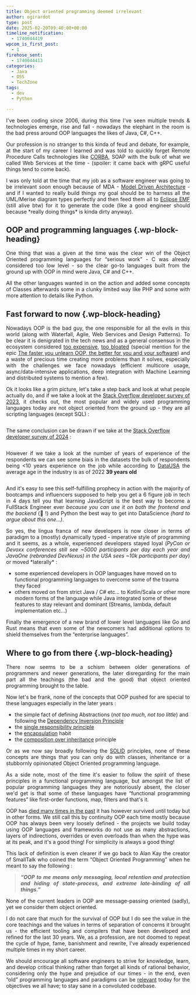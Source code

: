 ```yaml
---
title: Object oriented programming deemed irrelevant
author: ogirardot
type: post
date: 2025-02-20T09:40:00+00:00
timeline_notification:
  - 1740044419
wpcom_is_first_post:
  - 1
firehose_sent:
  - 1740044413
categories:
  - Java
  - OSS
  - TechZone
tags:
  - dev
  - Python

---
```

<p style="text-align: justify">
  I've been coding since 2006, during this time I've seen multiple trends & technologies emerge, rise and fall - nowadays the elephant in the room is the bad press around OOP languages the likes of Java, C#, C++.
</p>
<!--more-->

<p style="text-align: justify">
  Our profession is no stranger to this kinda of feud and debate, for example, at the start of my career I learned and was told to quickly forget Remote Procedure Calls technologies like <a href="https://fr.wikipedia.org/wiki/Common_Object_Request_Broker_Architecture">CORBA</a>, SOAP with the bulk of what we called Web Services at the time - (spoiler: it came back with gRPC useful things tend to come back).
</p>

<p style="text-align: justify">
  I was only told at the time that my job as a software engineer was going to be irrelevant soon enough because of MDA - <a href="https://en.wikipedia.org/wiki/Model-driven_architecture">Model Driven Architecture</a> - and if I wanted to really build things my goal should be to harness all the UML/Merise diagram types perfectly and then feed them all to <a href="https://projects.eclipse.org/projects/modeling.emf.emf">Eclipse EMF</a> (still alive btw) for it to generate the code (like a good engineer should because *really doing things* is kinda dirty anyway).
</p>

## OOP and programming languages {.wp-block-heading}

<p style="text-align: justify">
  One thing that was a given at the time was the clear win of the Object Oriented programming languages for &#8220;serious work&#8221; - C was already considered too low level - so the clear go-to languages built from the ground up with OOP in mind were Java, C# and C++.
</p>

<p style="text-align: justify">
  All the other languages wanted in on the action and added some concepts of Classes afterwards some in a clunky limited way like PHP and some with more attention to details like Python.
</p>

## Fast forward to now {.wp-block-heading}

<p style="text-align: justify">
  Nowadays OOP is the bad guy, the one responsible for all the evils in this world (along with Waterfall, Agile, Web Services and Design Patterns). To be clear it is denigrated in the tech news and as a general consensus in the ecosystem considered <a href="https://medium.com/@jacobfriedman/object-oriented-programming-is-an-expensive-disaster-which-must-end-2cbf3ea4f89d">too expensive</a>, <a href="https://news.ycombinator.com/item?id=18526490">too bloated</a> (special mention for the epic <a href="https://dpc.pw/posts/the-faster-you-unlearn-oop-the-better-for-you-and-your-software">The faster you unlearn OOP, the better for you and your software</a>) and a waste of precious time creating more problems than it solves, especially with the challenges we face nowadays (efficient multicore usage, async/data-intensive applications, deep integration with Machine Learning and distributed systems to mention a few).
</p>

<p style="text-align: justify">
  Ok it looks like a grim picture, let's take a step back and look at what people actually do, and if we take a look at the <a href="https://survey.stackoverflow.co/2023/">Stack Overflow developer survey of 2023</a>, it checks out, the most popular and widely used programming languages today are not object oriented from the ground up - they are all scripting languages (except SQL) :
</p><figure class="wp-block-image size-large">

[<img decoding="async" src="https://ogirardot.wordpress.com/wp-content/uploads/2025/02/image-1.png?w=1024" alt="" class="wp-image-1311" />][1]</figure> 

The same conclusion can be drawn if we take at the [Stack Overflow developer survey of 2024][2] : <figure class="wp-block-image size-large">

[<img decoding="async" src="https://ogirardot.wordpress.com/wp-content/uploads/2025/02/image.png?w=1024" alt="" class="wp-image-1309" />][3]</figure> 

<p style="text-align: justify">
  However if we take a look at the number of years of experience of the respondents we can see some biais in the datasets the bulk of respondents being <10 years experience on the job while according to <a href="https://datausa.io/profile/soc/software-developers?employment-measures=workforceEOT">DataUSA</a> the average age in the industry is as of 2022 <strong>39 years old</strong>
</p><figure class="wp-block-image size-large">

[<img decoding="async" src="https://ogirardot.wordpress.com/wp-content/uploads/2025/02/image-2.png?w=1024" alt="" class="wp-image-1316" />][4]</figure> 



<p style="text-align: justify">
  And it's easy to see this self-fulfilling prophecy in action with the majority of bootcamps and influencers supposed to help you get a 6 figure job in tech in 4 days tell you that learning JavaScript is the best way to become a FullStack Engineer ever <em>because you can use it on both the frontend and the backend</em> (🤯 !) and Python the best way to get into DataScience <em>(hard to argue about this one...)</em>.
</p>

<p style="text-align: justify">
  So yes, the lingua franca of new developers is now closer in terms of paradigm to a (mostly) dynamically typed - imperative style of programming and it seems, as a whole, experienced developers stayed loyal (<em>PyCon or Devoxx conferences still see ~5000 participants per day each year</em> <em>and JavaOne (rebranded DevNexus) in the USA sees ~10k participants per day</em>) or moved *laterally* :
</p>

<ul class="wp-block-list">
  <li>
    some experienced developers in OOP languages have moved on to functional programming languages to overcome some of the trauma they faced
  </li>
  <li>
    others moved on from strict Java / C# etc... to Kotlin/Scala or other more modern forms of the language while Java integrated some of these features to stay relevant and dominant (Streams, lambda, default implementation etc...)
  </li>
</ul>

<p style="text-align: justify">
  Finally the emergence of a new brand of lower level languages like Go and Rust means that even some of the newcomers had additional options to shield themselves from the &#8220;enterprise languages&#8221;.
</p>

## Where to go from there {.wp-block-heading}

<p style="text-align: justify">
  There now seems to be a schism between older generations of programmers and newer generations, the later disregarding for the main part all the teachings (the bad and the good) that object oriented programming brought to the table.
</p>

<p style="text-align: justify">
  Now let's be frank, none of the concepts that OOP pushed for are special to these languages especially in the later years :
</p>

<ul class="wp-block-list">
  <li>
    the simple fact of defining Abstractions (<em>not too much, not too little</em>) and following the <a href="https://en.wikipedia.org/wiki/Dependency_inversion_principle">Dependency Inversion Principle</a>
  </li>
  <li>
    the <a href="https://en.wikipedia.org/wiki/Single-responsibility_principle">single responsibility principle</a>
  </li>
  <li>
    the <a href="https://en.wikipedia.org/wiki/Encapsulation_(computer_programming)">encapsulation</a> habit
  </li>
  <li>
    the <a href="https://en.wikipedia.org/wiki/Composition_over_inheritance">composition over inheritance</a> principle
  </li>
</ul>

<p style="text-align: justify">
  Or as we now say broadly following the <a href="https://en.wikipedia.org/wiki/SOLID">SOLID</a> principles, none of these concepts are things that you can only do with classes, inheritance or a stubbornly opinionated Object Oriented programming language.
</p>

<p style="text-align: justify">
  As a side note, most of the time it's easier to follow the spirit of these principles in a functional programming language, but amongst the list of popular programming languages they are notoriously absent, the closer we'd get is that some of these languages have &#8220;functional programming features&#8221; like first-order functions, map, filters and that's it.
</p>

<p style="text-align: justify">
  OOP has <a href="https://loup-vaillant.fr/articles/deaths-of-oop">died many times in the past</a> it has however survived until today but in other forms. We still call this by continuity OOP each time mostly because OOP has always been very loosely defined - the projects we build today using OOP languages and frameworks do not use as many abstractions, layers of indirections, overrides or even overloads than when the hype was at its peak, and it's a good thing! For simplicity is always a good thing!
</p>

<p style="text-align: justify">
  This lack of definition is even clearer if we go back to Alan Kay the creator of SmallTalk who coined the term &#8220;Object Oriented Programming&#8221; when he meant to say the following :
</p>

<blockquote class="wp-block-quote is-layout-flow wp-block-quote-is-layout-flow">
  <p style="text-align: justify" id="ecea">
    <strong><em>“OOP to me means only messaging, local retention and protection and hiding of state-process, and extreme late-binding of all things.”</em></strong>
  </p>
</blockquote>

<p style="text-align: justify">
  None of the current leaders in OOP are message-passing oriented (sadly), yet we consider them object oriented.
</p>

<p style="text-align: justify">
  I do not care that much for the survival of OOP but I do see the value in the core teachings and the values in terms of separation of concerns it brought us - the efficient tooling and compilers that have been developed and refined for the last 30 years. We, as a profession, are not doomed to repeat the cycle of hype, fame, banishment and rewrite, I've already experienced multiple times in my short career.
</p>

<p style="text-align: justify">
  We should encourage all software engineers to strive for knowledge, learn, and develop critical thinking rather than forget all kinds of rational behavior, considering only the hype and prejudice of our times - in the end, even &#8220;old&#8221; programming languages and paradigms can be <a href="https://medium.com/nerd-for-tech/is-oop-relevant-today-3b3fdc2d1ab2#:~:text=Wrapping%20Up-,Is%20OOP%20still%20an%20effective%20software%20development%20tool%20or%20is,and%20communications%20models%20are%20crucial.">relevant</a> today for the objectives we all have; to stay sane in a convoluted codebase.
</p>

 [1]: https://ogirardot.wordpress.com/wp-content/uploads/2025/02/image-1.png
 [2]: https://survey.stackoverflow.co/2024/technology#most-popular-technologies-language
 [3]: https://ogirardot.wordpress.com/wp-content/uploads/2025/02/image.png
 [4]: https://ogirardot.wordpress.com/wp-content/uploads/2025/02/image-2.png